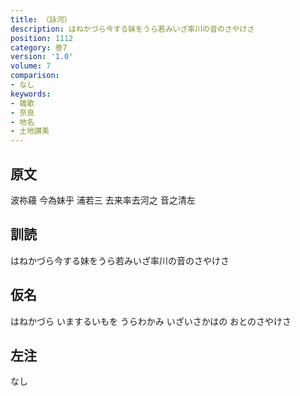 ```yaml
---
title: （詠河）
description: はねかづら今する妹をうら若みいざ率川の音のさやけさ
position: 1112
category: 巻7
version: '1.0'
volume: 7
comparison:
- なし
keywords:
- 雑歌
- 奈良
- 地名
- 土地讃美
---
```


## 原文

波祢蘰 今為妹乎 浦若三 去来率去河之 音之清左

## 訓読

はねかづら今する妹をうら若みいざ率川の音のさやけさ

## 仮名

はねかづら いまするいもを うらわかみ いざいさかはの おとのさやけさ

## 左注

なし
